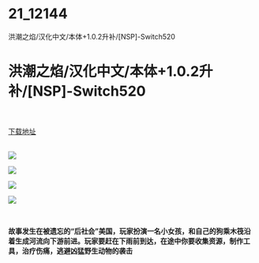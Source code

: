 # 21_12144
洪潮之焰/汉化中文/本体+1.0.2升补/[NSP]-Switch520
# 洪潮之焰/汉化中文/本体+1.0.2升补/[NSP]-Switch520
 <br/></br>
[下载地址](https://www.switch520.cc/article/12144 "下载地址")
<br/></br>

<p><img src="https://www.switch520.cc/muke_img/upload_art_editor_20210330-1_e7c60d8385d17694f21f87928d30bd40.jpg"></p>
<p><img src="https://www.switch520.cc/muke_img/upload_art_editor_20210330-1_9d243f2ca2c0545e1dc8c68ff22acae7.jpg"></p>
<p><img src="https://www.switch520.cc/muke_img/upload_art_editor_20210330-1_d4312efa8d9a74abf83d864b2042953d.jpg"></p>
<p><img src="https://www.switch520.cc/muke_img/upload_art_editor_20210330-1_258b41646790c2e20100bdd646690978.jpg"></p>
<p><strong>&nbsp;</strong></p>
<p><strong>故事发生在被遗忘的“后社会”美国，玩家扮演一名小女孩，和自己的狗乘木筏沿着生成河流向下游前进。玩家要赶在下雨前到达，在途中你要收集资源，制作工具，治疗伤痛，逃避凶猛野生动物的袭击</strong></p>
<p><strong>&nbsp;</strong></p>
